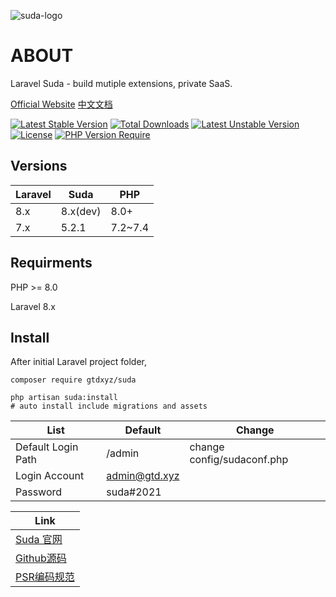 
![suda-logo](https://raw.githubusercontent.com/sudacollect/docs.gtd.xyz/381f3f1706ec960f8755703a58dd8124d61cf8d8/doc_logo.png)


# ABOUT
Laravel Suda - build mutiple extensions, private SaaS.


[Official Website](https://suda.gtd.xyz)  [中文文档](https://docs.gtd.xyz)

[![Latest Stable Version](http://poser.pugx.org/gtdxyz/suda/v)](https://packagist.org/packages/gtdxyz/suda) [![Total Downloads](http://poser.pugx.org/gtdxyz/suda/downloads)](https://packagist.org/packages/gtdxyz/suda) [![Latest Unstable Version](http://poser.pugx.org/gtdxyz/suda/v/unstable)](https://packagist.org/packages/gtdxyz/suda) [![License](http://poser.pugx.org/gtdxyz/suda/license)](https://packagist.org/packages/gtdxyz/suda) [![PHP Version Require](http://poser.pugx.org/gtdxyz/suda/require/php)](https://packagist.org/packages/gtdxyz/suda)

Versions
---

|  Laravel   | Suda  | PHP  |
|  ----  | ----  | ----  |
| 8.x  | 8.x(dev) | 8.0+ |
| 7.x  | 5.2.1 | 7.2~7.4 |


## Requirments

  PHP >= 8.0
  
  Laravel 8.x

## Install

After initial Laravel project folder,

```
composer require gtdxyz/suda
```

```
php artisan suda:install
# auto install include migrations and assets
```


|  List   | Default  | Change  |
|  ----  | ----  | ----  |
| Default Login Path  | /admin | change config/sudaconf.php |
| Login Account  | admin@gtd.xyz |  |
| Password  | suda#2021 |  |


| Link
| ----
| [Suda 官网](https://suda.gtd.xyz )
| [Github源码](https://github.com/sudacollect/suda)
| [PSR编码规范](https://psr.gtd.xyz)








 